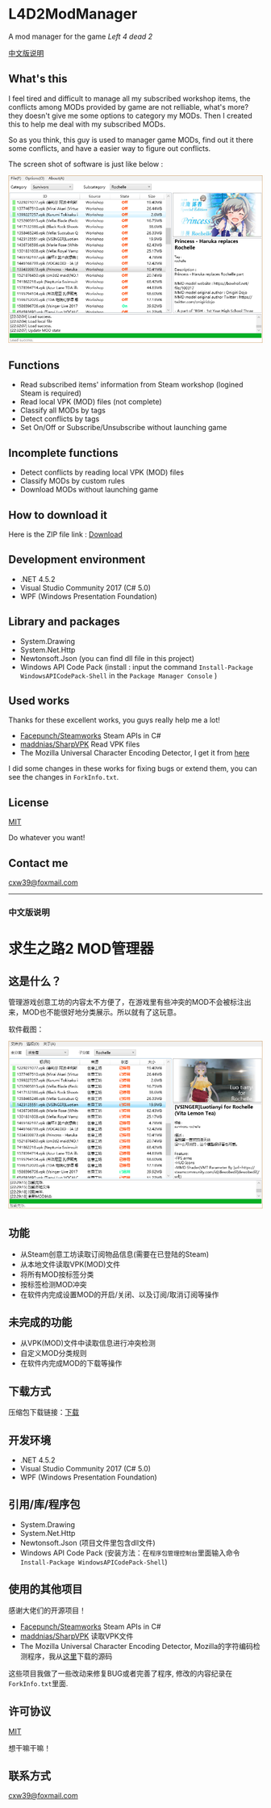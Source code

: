 # L4D2ModManager
A mod manager for the game _Left 4 dead 2_

[中文版说明](#中文版说明)

## What's this
I feel tired and difficult to manage all my subscribed workshop items, the conflicts among MODs provided by game are not relliable, what's more? they doesn't give me some options to category my MODs.
Then I created this to help me deal with my subscribed MODs.

So as you think, this guy is used to manager game MODs, find out it there some conflicts, and have a easier way to figure out conflicts.

The screen shot of software is just like below :

![](./Introduction/english/screenshot.png)

## Functions
- Read subscribed items' information from Steam workshop (logined Steam is required)
- Read local VPK (MOD) files (not complete)
- Classify all MODs by tags
- Detect conflicts by tags
- Set On/Off or Subscribe/Unsubscribe without launching game

## Incomplete functions
- Detect conflicts by reading local VPK (MOD) files
- Classify MODs by custom rules
- Download MODs without launching game

## How to download it
Here is the ZIP file link : [Download](https://github.com/XavierCai1996/L4D2ModManager/raw/master/Release/Release.zip)

## Development environment
- .NET 4.5.2
- Visual Studio Community 2017 (C# 5.0)
- WPF (Windows Presentation Foundation)

## Library and packages
- System.Drawing
- System.Net.Http
- Newtonsoft.Json (you can find dll file in this project)
- Windows API Code Pack (install : input the command `Install-Package WindowsAPICodePack-Shell` in the `Package Manager Console` )

## Used works
Thanks for these excellent works, you guys really help me a lot!
- [Facepunch/Steamworks](https://github.com/Facepunch/Facepunch.Steamworks) Steam APIs in C#
- [maddnias/SharpVPK](https://github.com/maddnias/SharpVPK) Read VPK files
- The Mozilla Universal Character Encoding Detector, I get it from [here](https://github.com/lucentsky/UniversalCharsetDetection)

I did some changes in these works for fixing bugs or extend them, you can see the changes in `ForkInfo.txt`.

## License
[MIT](./LICENSE)

Do whatever you want!

## Contact me
cxw39@foxmail.com


****


### 中文版说明
# 求生之路2 MOD管理器
## 这是什么？
管理游戏创意工坊的内容太不方便了，在游戏里有些冲突的MOD不会被标注出来，MOD也不能很好地分类展示。所以就有了这玩意。

软件截图：

![](./Introduction/simple-chinese/screenshot.png)

## 功能
- 从Steam创意工坊读取订阅物品信息(需要在已登陆的Steam)
- 从本地文件读取VPK(MOD)文件
- 将所有MOD按标签分类
- 按标签检测MOD冲突
- 在软件内完成设置MOD的开启/关闭、以及订阅/取消订阅等操作

## 未完成的功能
- 从VPK(MOD)文件中读取信息进行冲突检测
- 自定义MOD分类规则
- 在软件内完成MOD的下载等操作

## 下载方式
压缩包下载链接：[下载](https://github.com/XavierCai1996/L4D2ModManager/raw/master/Release/Release.zip)

## 开发环境
- .NET 4.5.2
- Visual Studio Community 2017 (C# 5.0)
- WPF (Windows Presentation Foundation)

## 引用/库/程序包
- System.Drawing
- System.Net.Http
- Newtonsoft.Json (项目文件里包含dll文件)
- Windows API Code Pack (安装方法：在`程序包管理控制台`里面输入命令`Install-Package WindowsAPICodePack-Shell`)

## 使用的其他项目
感谢大佬们的开源项目！
- [Facepunch/Steamworks](https://github.com/Facepunch/Facepunch.Steamworks) Steam APIs in C#
- [maddnias/SharpVPK](https://github.com/maddnias/SharpVPK) 读取VPK文件
- The Mozilla Universal Character Encoding Detector, Mozilla的字符编码检测程序，我从[这里](https://github.com/lucentsky/UniversalCharsetDetection)下载的源码

这些项目我做了一些改动来修复BUG或者完善了程序, 修改的内容纪录在 `ForkInfo.txt`里面.

## 许可协议
[MIT](./LICENSE)

想干嘛干嘛！

## 联系方式
cxw39@foxmail.com
